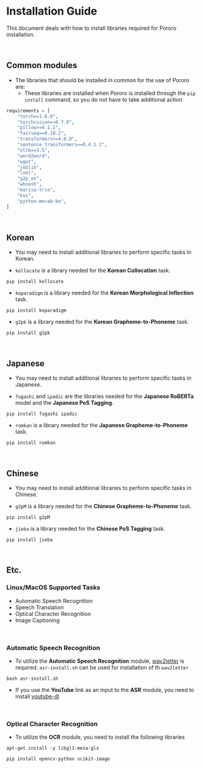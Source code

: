 # Installation Guide

This document deals with how to install libraries required for Pororo installation.

<br>

## Common modules

- The libraries that should be installed in common for the use of Pororo are:
    - These libraries are installed when Pororo is installed through the `pip install` command, so you do not have to take additional action

```python
requirements = [
    "torch==1.6.0",
    "torchvision==0.7.0",
    "pillow>=4.1.1",
    "fairseq==0.10.2",
    "transformers>=4.0.0",
    "sentence_transformers==0.4.1.2",
    "nltk==3.5",
    "word2word",
    "wget",
    "joblib",
    "lxml",
    "g2p_en",
    "whoosh",
    "marisa-trie",
    "kss",
    "python-mecab-ko",
]
```

<br>

## Korean

- You may need to install additional libraries to perform specific tasks in Korean.

- `kollocate` is a library needed for the **Korean Collocation** task.

```console
pip install kollocate
```

- `koparadigm` is a library needed for the **Korean Morphological Inflection** task.

```console
pip install koparadigm
```

- `g2pk` is a library needed for the **Korean Grapheme-to-Phoneme** task.

```console
pip install g2pk
```

<br>

## Japanese

- You may need to install additional libraries to perform specific tasks in Japanese.

- `fugashi` and `ipadic` are the libraries needed for the **Japanese RoBERTa** model and the **Japanese PoS Tagging**.

```console
pip install fugashi ipadic
```

- `romkan` is a library needed for the **Japanese Grapheme-to-Phoneme** task.

```console
pip install romkan
```

<br>

## Chinese

- You may need to install additional libraries to perform specific tasks in Chinese.

- `g2pM` is a library needed for the **Chinese Grapheme-to-Phoneme** task.

```console
pip install g2pM
```

- `jieba` is a library needed for the **Chinese PoS Tagging** task.

```console
pip install jieba
```

<br>

## Etc.

### Linux/MacOS Supported Tasks

- Automatic Speech Recognition
- Speech Translation
- Optical Character Recognition
- Image Captioning

<br>

### Automatic Speech Recognition
  
- To utilize the **Automatic Speech Recognition** module, [wav2letter](https://github.com/facebookresearch/wav2letter) is required. `asr-install.sh` can be used for installation of th `wav2letter`

```console
bash asr-install.sh
```

- If you use the **YouTube** link as an input to the **ASR** module, you need to install [youtube-dl](https://github.com/ytdl-org/youtube-dl)

<br>

### Optical Character Recognition

- To utilize the **OCR** module, you need to install the following libraries

```console
apt-get install -y libgl1-mesa-glx
```

```console
pip install opencv-python scikit-image
```
